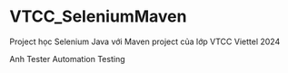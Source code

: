 # VTCC_SeleniumMaven
Project học Selenium Java với Maven project của lớp VTCC Viettel 2024

Anh Tester Automation Testing
